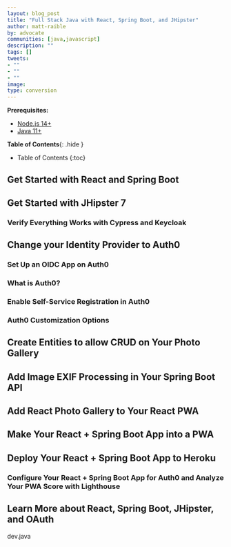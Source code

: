 ```yaml
---
layout: blog_post
title: "Full Stack Java with React, Spring Boot, and JHipster"
author: matt-raible
by: advocate
communities: [java,javascript]
description: ""
tags: []
tweets:
- ""
- ""
- ""
image:
type: conversion
---
```


**Prerequisites:**

- [Node.js 14+](https://nodejs.org/)
- [Java 11+](https://sdkman.io)

**Table of Contents**{: .hide }
* Table of Contents
{:toc}

## Get Started with React and Spring Boot
## Get Started with JHipster 7
        
### Verify Everything Works with Cypress and Keycloak

## Change your Identity Provider to Auth0

### Set Up an OIDC App on Auth0
### What is Auth0?
### Enable Self-Service Registration in Auth0
### Auth0 Customization Options

## Create Entities to allow CRUD on Your Photo Gallery
## Add Image EXIF Processing in Your Spring Boot API
## Add React Photo Gallery to Your React PWA
## Make Your React + Spring Boot App into a PWA
## Deploy Your React + Spring Boot App to Heroku
### Configure Your React + Spring Boot App for Auth0 and Analyze Your PWA Score with Lighthouse
## Learn More about React, Spring Boot, JHipster, and OAuth

dev.java
